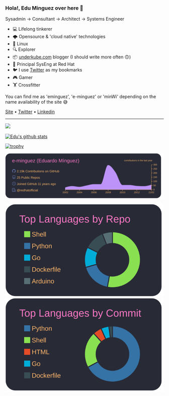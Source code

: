 ### Hola!, Edu Minguez over here 👋

Sysadmin -> Consultant -> Architect -> Systems Engineer

- 💻 Lifelong tinkerer
- 🌩️ Opensource & 'cloud native' technologies
- 🐧 Linux
- 🔍 Explorer
- 📦 [underkube.com](https://underkube.com) blogger (I should write more often 🙃)
- 🎩 Principal SysEng at Red Hat
- 🐦 I use [Twitter](https://twitter.com/minWi) as my bookmarks
- 🎮 Gamer
- 🏋️ Crossfitter

You can find me as 'eminguez', 'e-minguez' or 'minWi' depending on the name availability of the site 😅

[Site](https://www.eduardominguez.es/) • [Twitter](https://twitter.com/minWi) • [Linkedin](https://www.linkedin.com/in/eminguez/)

---
![](https://komarev.com/ghpvc/?username=e-minguez&color=lightgrey&style=plastic)

[![Edu's github stats](https://github-readme-stats.vercel.app/api?username=e-minguez&show_icons=true)](https://github.com/anuraghazra/github-readme-stats)

[![trophy](https://github-profile-trophy.vercel.app/?username=e-minguez&theme=gruvbox)](https://github.com/ryo-ma/github-profile-trophy)

[![](https://raw.githubusercontent.com/e-minguez/e-minguez/master/profile-summary-card-output/dracula/0-profile-details.svg)](https://github.com/vn7n24fzkq/github-profile-summary-cards)

[![](https://raw.githubusercontent.com/e-minguez/e-minguez/master/profile-summary-card-output/dracula/1-repos-per-language.svg)](https://github.com/vn7n24fzkq/github-profile-summary-cards)
[![](https://raw.githubusercontent.com/e-minguez/e-minguez/master/profile-summary-card-output/dracula/2-most-commit-language.svg)](https://github.com/vn7n24fzkq/github-profile-summary-cards)
